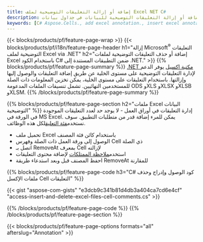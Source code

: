 ```yaml
---
title: إضافة أو إزالة التعليقات التوضيحية لملف Excel NET C#
description: قم بإضافة أو إزالة التعليقات التوضيحية للبيانات في جداول بيانات Excel وOpenOffice باستخدام بضعة أسطر فقط من الكود C#.
keywords: [C# Aspose.Cells., add excel annotation., insert excel annotation., access excel annotation., remove excel annotation., delete excel annotation., add annotation in excel., insert annotation in excel., access annotation in excel., remove annotation in excel., delete annotation in excel]
---
```

{{< blocks/products/pf/feature-page-wrap >}}
{{< blocks/products/pf/i18n/feature-page-header h1="إزالة Microsoft<sup>&reg;</sup> التعليقات التوضيحية لملف Excel via .NET" h2="إضافة أو حذف التعليقات التوضيحية لملفات Excel باستخدام الكود C# ضمن التطبيقات المستندة إلى .NET." >}}
{{% blocks/products/pf/feature-page-summary %}}
[.NET مكتبة اكسيل](/cells/ar/net/) يوفر الدعم لإدارة التعليقات التوضيحية على مستوى الخلية عن طريق إضافة التعليقات والوصول إليها وإزالتها. باستخدام التعليقات على مستوى الخلية، يمكن تخزين المعلومات ذات الصلة للمستخدمين النهائيين. تشمل تنسيقات الملفات المدعومة ODS وXLS وXLSX وXLSB وXLSM.
{{% /blocks/products/pf/feature-page-summary %}}

{{% blocks/products/pf/feature-page-section h2="ملفات Excel البيانات التوضيحية" %}}
 إدارة التعليقات في أوراق العمل - لا يوجد حد لعدد التعليقات الموجودة في الورقة في MS Excel. يمكن للمرء إضافة قدر من متطلبات التطبيق. سوف نستخدم[فئة التعليق](https://reference.aspose.com/cells/net/aspose.cells/comment)لكل هذه الوظائف.

+ تحميل ملف Excel باستخدام كائن فئة المصنف
+ الوصول إلى ورقة العمل ذات الصلة وفهرس Cell ذي الصلة
+ اتصل بـ RemoveAt بمعرف Cell لإزالته
 + استخدم[ملاحظة الممتلكات](https://reference.aspose.com/cells/net/aspose.cells/comment/properties/note) لإضافة محتوى التعليقات
+ احفظ المصنف قبل وبعد استدعاء طريقة RemoveAt للمقارنة

{{% blocks/products/pf/feature-page-code h3="C# كود الوصول وإدراج وحذف ملفات الإكسل Cell التعليقات" %}}


{{< gist "aspose-com-gists" "e3dcb9c341b81d4db3a404ca7cd6e4cf" "access-insert-and-delete-excel-files-cell-comments.cs" >}}

{{% /blocks/products/pf/feature-page-code %}}
{{% /blocks/products/pf/feature-page-section %}}

{{< blocks/products/pf/feature-page-options formats="all" afterslug="Annotation" >}}
